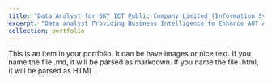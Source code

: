 ```yaml
---
title: "Data Analyst for SKY ICT Public Company Limited (Information System)"
excerpt: "Data analyst Providing Business Intelligence to Enhance AOT Airline Operations [Company Website](https://www.skyict.co.th/en)"
collection: portfolio
---
```


This is an item in your portfolio. It can be have images or nice text. If you name the file .md, it will be parsed as markdown. If you name the file .html, it will be parsed as HTML. 
